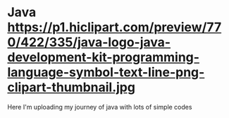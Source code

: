 # Java https://p1.hiclipart.com/preview/770/422/335/java-logo-java-development-kit-programming-language-symbol-text-line-png-clipart-thumbnail.jpg
Here I'm uploading my journey of java with lots of simple codes
